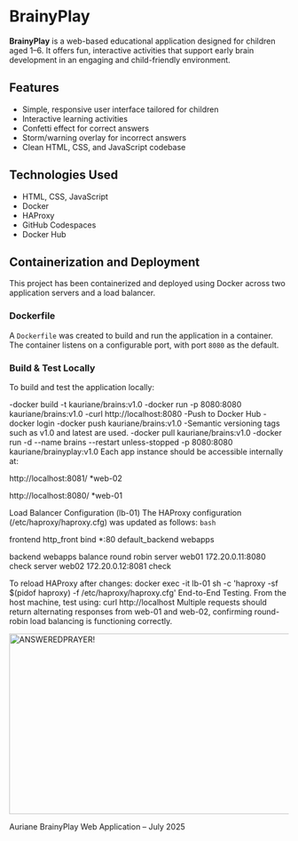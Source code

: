 # BrainyPlay

**BrainyPlay** is a web-based educational application designed for children aged 1–6. It offers fun, interactive activities that support early brain development in an engaging and child-friendly environment.

## Features

- Simple, responsive user interface tailored for children
- Interactive learning activities
- Confetti effect for correct answers
- Storm/warning overlay for incorrect answers
- Clean HTML, CSS, and JavaScript codebase

## Technologies Used

- HTML, CSS, JavaScript
- Docker
- HAProxy
- GitHub Codespaces
- Docker Hub

## Containerization and Deployment

This project has been containerized and deployed using Docker across two application servers and a load balancer.

### Dockerfile

A `Dockerfile` was created to build and run the application in a container. The container listens on a configurable port, with port `8080` as the default.

### Build & Test Locally

To build and test the application locally:

-docker build -t kauriane/brains:v1.0
-docker run -p 8080:8080 kauriane/brains:v1.0
-curl http://localhost:8080
-Push to Docker Hub
-docker login
-docker push kauriane/brains:v1.0
-Semantic versioning tags such as v1.0 and latest are used.
-docker pull kauriane/brains:v1.0
-docker run -d --name brains --restart unless-stopped -p 8080:8080 kauriane/brainyplay:v1.0
Each app instance should be accessible internally at:

http://localhost:8081/ *web-02

http://localhost:8080/ *web-01

Load Balancer Configuration (lb-01)
The HAProxy configuration (/etc/haproxy/haproxy.cfg) was updated as follows:
``bash``

frontend http_front
    bind *:80
    default_backend webapps

backend webapps
    balance round robin
    server web01 172.20.0.11:8080 check
    server web02 172.20.0.12:8081 check
    
To reload HAProxy after changes:
docker exec -it lb-01 sh -c 'haproxy -sf $(pidof haproxy) -f /etc/haproxy/haproxy.cfg'
End-to-End Testing.
From the host machine, test using:
curl http://localhost
Multiple requests should return alternating responses from web-01 and web-02, confirming round-robin load balancing is functioning correctly.

<img width="511" height="325" alt="ANSWEREDPRAYER!" src="https://github.com/user-attachments/assets/d968c33d-adb8-4e4b-8968-25c55393299d" />

Auriane
BrainyPlay Web Application – July 2025
